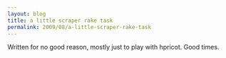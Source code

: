 ```yaml
---
layout: blog
title: a little scraper rake task
permalink: 2009/08/a-little-scraper-rake-task
---
```


<p>Written for no good reason, mostly just to play with hpricot. Good times.</p>
<script src="https://gist.github.com/860806.js?file=scraper.rb"></script>
